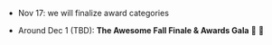 * Nov 17: we will finalize award categories

* Around Dec 1 (TBD): **The Awesome Fall Finale & Awards Gala** 🎊 🥂
